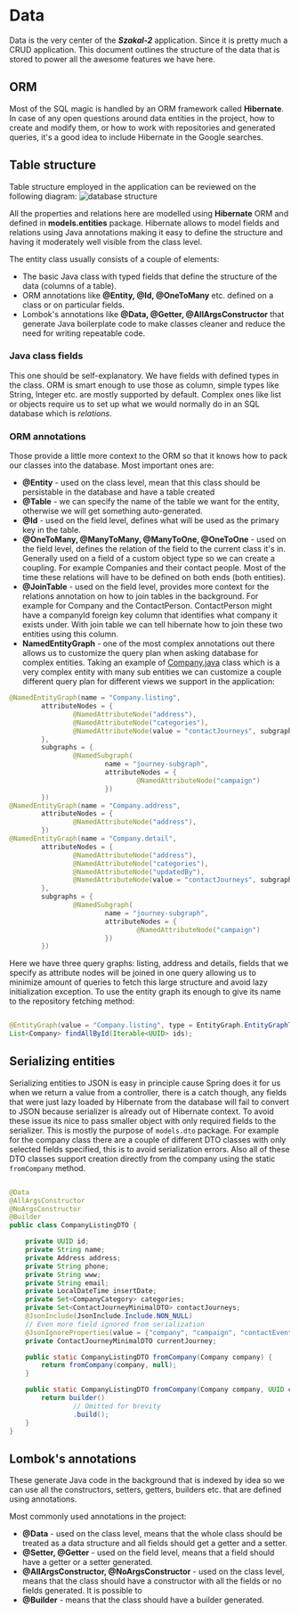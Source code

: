 # Data
Data is the very center of the **_Szakal-2_** application. Since it is pretty much a CRUD application.
This document outlines the structure of the data that is stored to power all the awesome features we have here.

## ORM
Most of the SQL magic is handled by an ORM framework called **Hibernate**. In case of any open questions around data
entities in the project, how to create and modify them, or how to work with repositories and generated queries, it's 
a good idea to include Hibernate in the Google searches.

## Table structure
Table structure employed in the application can be reviewed on the following diagram:
![database structure](/backend/docs/images/database-structure.png)

All the properties and relations here are modelled using **Hibernate** ORM and defined in **models.entities** package.
Hibernate allows to model fields and relations using Java annotations making it easy to define the structure and having 
it moderately well visible from the class level. 

The entity class usually consists of a couple of elements:
* The basic Java class with typed fields that define the structure of the data (columns of a table).
* ORM annotations like **@Entity, @Id, @OneToMany** etc. defined on a class or on particular fields.
* Lombok's annotations like **@Data, @Getter, @AllArgsConstructor** that generate Java boilerplate code to make classes 
cleaner and reduce the need for writing repeatable code.

### Java class fields
This one should be self-explanatory. We have fields with defined types in the class. ORM is smart enough to use those 
as column, simple types like String, Integer etc. are mostly supported by default. Complex ones like list or objects 
require us to set up what we would normally do in an SQL database which is _relations_.

### ORM annotations
Those provide a little more context to the ORM so that it knows how to pack our classes into the database. Most 
important ones are:
* **@Entity** - used on the class level, mean that this class should be persistable in the database and have a table 
created
* **@Table** - we can specify the name of the table we want for the entity, otherwise we will get something auto-generated.
* **@Id** - used on the field level, defines what will be used as the primary key in the table.
* **@OneToMany, @ManyToMany, @ManyToOne, @OneToOne** - used on the field level, defines the relation of the field to the 
current class it's in. Generally used on a field of a custom object type so
we can create a coupling. For example 
Companies and their contact people. Most of the time these relations will have to be defined on both ends (both entities).
* **@JoinTable** - used on the field level, provides more context for the relations annotation on how to join tables
in the background. For example for Company and the ContactPerson. ContactPerson might have a companyId foreign key column
that identifies what company it exists under. With join table we can tell hibernate how to join these two entities using 
this column.
* **NamedEntityGraph** - one of the most complex annotations out there allows us to customize the query plan when asking
  database for complex entities. Taking an example
  of [Company.java](../src/main/java/org/iaeste/szakal2/models/entities/Company.java)
  class which is a very complex entity with many sub entities we can customize a couple different query plan for
  different
  views we support in the application:

```java
@NamedEntityGraph(name = "Company.listing",
        attributeNodes = {
                @NamedAttributeNode("address"),
                @NamedAttributeNode("categories"),
                @NamedAttributeNode(value = "contactJourneys", subgraph = "journey-subgraph"),
        },
        subgraphs = {
                @NamedSubgraph(
                        name = "journey-subgraph",
                        attributeNodes = {
                                @NamedAttributeNode("campaign")
                        })
        })
@NamedEntityGraph(name = "Company.address",
        attributeNodes = {
                @NamedAttributeNode("address"),
        })
@NamedEntityGraph(name = "Company.detail",
        attributeNodes = {
                @NamedAttributeNode("address"),
                @NamedAttributeNode("categories"),
                @NamedAttributeNode("updatedBy"),
                @NamedAttributeNode(value = "contactJourneys", subgraph = "journey-subgraph"),
        },
        subgraphs = {
                @NamedSubgraph(
                        name = "journey-subgraph",
                        attributeNodes = {
                                @NamedAttributeNode("campaign")
                        })
        })
```

Here we have three query graphs: listing, address and details, fields that we specify as attribute nodes will be joined
in one query allowing us to minimize amount of queries to fetch this large structure and avoid lazy initialization
exception.
To use the entity graph its enough to give its name to the repository fetching method:

```java

@EntityGraph(value = "Company.listing", type = EntityGraph.EntityGraphType.LOAD)
List<Company> findAllById(Iterable<UUID> ids);
```

## Serializing entities

Serializing entities to JSON is easy in principle cause Spring does it for us when we return a value from a controller,
there is a catch though, any fields that were just lazy loaded by Hibernate from the database will fail to convert to
JSON
because serializer is already out of Hibernate context. To avoid these issue its nice to pass smaller object with only
required fields to the serializer. This is mostly the purpose of `models.dto` package. For example for the company class
there are a couple of different DTO classes with only selected fields specified, this is to avoid serialization errors.
Also all of these DTO classes support creation directly from the company using the static `fromCompany` method.

```java

@Data
@AllArgsConstructor
@NoArgsConstructor
@Builder
public class CompanyListingDTO {

    private UUID id;
    private String name;
    private Address address;
    private String phone;
    private String www;
    private String email;
    private LocalDateTime insertDate;
    private Set<CompanyCategory> categories;
    private Set<ContactJourneyMinimalDTO> contactJourneys;
    @JsonInclude(JsonInclude.Include.NON_NULL)
    // Even more field ignored from serialization
    @JsonIgnoreProperties(value = {"company", "campaign", "contactEvents"})
    private ContactJourneyMinimalDTO currentJourney;

    public static CompanyListingDTO fromCompany(Company company) {
        return fromCompany(company, null);
    }

    public static CompanyListingDTO fromCompany(Company company, UUID currentCampaign) {
        return builder()
                // Omitted for brevity
                .build();
    }
}

```

## Lombok's annotations
These generate Java code in the background that is indexed by idea so we can use all the constructors, setters, getters,
builders etc. that are defined using annotations.

Most commonly used annotations in the project:
* **@Data** - used on the class level, means that the whole class should be treated as a data structure and all fields 
should get a getter and a setter.
* **@Setter, @Getter** - used on the field level, means that a field should have a getter or a setter generated.
* **@AllArgsConstructor, @NoArgsConstructor** - used on the class level, means that the class should have a constructor 
with all the fields or no fields generated. It is possible to 
* **@Builder** - means that the class should have a builder generated.

